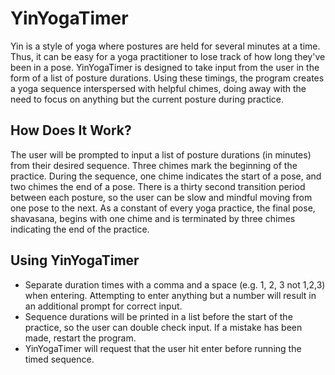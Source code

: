 # YinYogaTimer
Yin is a style of yoga where postures are held for several minutes at a time. Thus, it can be easy for a yoga practitioner to lose track of how long they've been in a pose. YinYogaTimer is designed to take input from the user in the form of a list of posture durations. Using these timings, the program creates a yoga sequence interspersed with helpful chimes, doing away with the need to focus on anything but the current posture during practice. 
## How Does It Work?
The user will be prompted to input a list of posture durations (in minutes) from their desired sequence. Three chimes mark the beginning of the practice. During the sequence, one chime indicates the start of a pose, and two chimes the end of a pose. There is a thirty second transition period between each posture, so the user can be slow and mindful moving from one pose to the next. As a constant of every yoga practice, the final pose, shavasana, begins with one chime and is terminated by three chimes indicating the end of the practice.
## Using YinYogaTimer
* Separate duration times with a comma and a space (e.g. 1, 2, 3 not 1,2,3) when entering. Attempting to enter anything but a number will result in an additional prompt for correct input.
* Sequence durations will be printed in a list before the start of the practice, so the user can double check input. If a mistake has been made, restart the program. 
* YinYogaTimer will request that the user hit enter before running the timed sequence.